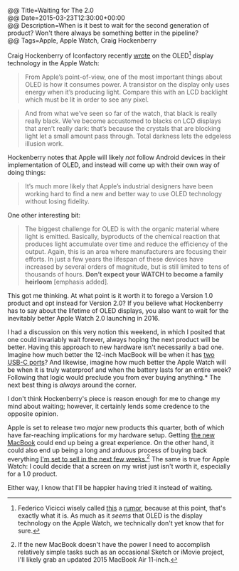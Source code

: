@@ Title=Waiting for The 2.0  
@@ Date=2015-03-23T12:30:00+00:00  
@@ Description=When is it best to wait for the second generation of product? Won't there always be something better in the pipeline?  
@@ Tags=Apple, Apple Watch, Craig Hockenberry  

Craig Hockenberry of Iconfactory recently [wrote][furbo] on the OLED[^fv] display technology in the Apple Watch:

>From Apple’s point-of-view, one of the most important things about OLED is how it consumes power. A transistor on the display only uses energy when it’s producing light. Compare this with an LCD backlight which must be lit in order to see any pixel.

>And from what we’ve seen so far of the watch, that black is really really black. We’ve become accustomed to blacks on LCD displays that aren’t really dark: that’s because the crystals that are blocking light let a small amount pass through. Total darkness lets the edgeless illusion work.

Hockenberry notes that Apple will likely *not* follow Android devices in their implementation of OLED, and instead will come up with their own way of doing things:

>It’s much more likely that Apple’s industrial designers have been working hard to find a new and better way to use OLED technology without losing fidelity. 

One other interesting bit:

>The biggest challenge for OLED is with the organic material where light is emitted. Basically, byproducts of the chemical reaction that produces light accumulate over time and reduce the efficiency of the output. Again, this is an area where manufacturers are focusing their efforts. In just a few years the lifespan of these devices have increased by several orders of magnitude, but is still limited to tens of thousands of hours. **Don’t expect your <i class="fa fa-apple fa-fw"></i> WATCH to become a family heirloom** [emphasis added].

This got me thinking. At what point is it worth it to forego a Version 1.0 product and opt instead for Version 2.0? If you believe what Hockenberry has to say about the lifetime of OLED displays, you also want to wait for the inevitably better Apple Watch 2.0 launching in 2016.

I had a discussion on this very notion this weekend, in which I posited that one could invariably wait forever, always hoping the next product will be better. Having this approach to new hardware isn't necessarily a bad one. Imagine how much better the 12-inch MacBook will be when it has [two USB-C ports][youtube]? And likewise, imagine how much better the Apple Watch will be when it is truly waterproof and when the battery lasts for an entire week? Following that logic would preclude you from ever buying anything.* The next best thing is *always* around the corner.

I don't think Hockenberry's piece is reason enough for me to change my mind about waiting; however, it certainly lends some credence to the opposite opinion.

Apple is set to release two *major* new products this quarter, both of which have far-reaching implications for my hardware setup. Getting [the new MacBook][uncrate] could end up being a great experience. On the other hand, it could also end up being a long and arduous process of buying back everything [I'm set to sell in the next few weeks.][ebay][^im] The same is true for Apple Watch: I could decide that a screen on my wrist just isn't worth it, especially for a 1.0 product.

Either way, I know that I'll be happier having tried it instead of waiting. 

[^fv]: Federico Vicicci wisely called [this][macstories] a [rumor][oled-info], because at this point, that's exactly what it is. As much as it *seems* that OLED is the display technology on the Apple Watch, we technically don't yet know that for sure. 
[^im]: If the new MacBook doesn't have the power I need to accomplish relatively simple tasks such as an occasional Sketch or iMovie project, I'll likely grab an updated 2015 MacBook Air 11-inch.

[ebay]: http://www.ebay.com/sch/toniwonkanobi/m.html?_nkw=&amp;_armrs=1&amp;_ipg=&amp;_from=
[furbo]: http://furbo.org/2015/03/23/a-new-way-to-display/
[macstories]: http://www.macstories.net/linked/a-new-way-to-display/
[oled-info]: http://www.oled-info.com/confirmed-apples-watch-uses-amoled-display
[uncrate]: http://uncrate.com/stuff/apple-12-inch-macbook/
[youtube]: https://www.youtube.com/watch?v=ZrZISyPucMg&amp;t=3m14s